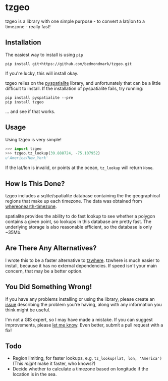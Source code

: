 # tzgeo

tzgeo is a library with one simple purpose - to convert a lat/lon to a
timezone - really fast!

## Installation

The easiest way to install is using `pip`

```shell
pip install git+https://github.com/bedmondmark/tzgeo.git
```

If you're lucky, this will install okay.

tzgeo relies on the [pyspatialite] library, and unfortunately that can be a
little difficult to install. If the installation of pyspatialite fails, try
running:

```shell
pip install pyspatialite --pre
pip install tzgeo
```

... and see if that works.

## Usage

Using tzgeo is very simple!

```python
>>> import tzgeo
>>> tzgeo.tz_lookup(39.888724, -75.107952)
u'America/New_York'
```

If the lat/lon is invalid, or points at the ocean, `tz_lookup` will return
`None`.

## How Is This Done?

tzgeo includes a sqlite/spatialite database containing the the geographical
regions that make up each timezone. The data was obtained from
[whereonearth-timezone].

spatialite provides the ability to do fast lookup to see whether a polygon
contains a given point, so lookups in this database are pretty fast. The
underlying storage is also reasonable efficient, so the database is only
~35Mb.

## Are There Any Alternatives?

I wrote this to be a faster alternative to [tzwhere]. tzwhere is much easier to
install, because it has no external dependencies. If speed isn't your main
concern, that may be a better option.

## You Did Something Wrong!

If you have any problems installing or using the library, please create an
[issue](https://github.com/bedmondmark/tzgeo/issues/new)
describing the problem you're having, along with any information you think
might be useful.

I'm not a GIS expert, so I may have made a mistake. If you can suggest
improvements, please
[let me know](https://github.com/bedmondmark/tzgeo/issues/new). Even better,
submit a pull request with a fix!

## Todo

* Region limiting, for faster lookups, e.g. ```tz_lookup(lat, lon, 'America')```
  (This *might* make it faster, who knows?)
* Decide whether to calculate a timezone based on longitude if the location is
  in the sea.

[whereonearth-timezone]: https://github.com/straup/whereonearth-timezone
[pyspatialite]: https://github.com/lokkju/pyspatialite
[tzwhere]: https://github.com/mattbornski/tzwhere
